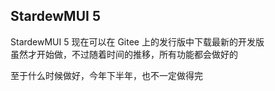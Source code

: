 ## StardewMUI 5
StardewMUI 5 现在可以在 Gitee 上的发行版中下载最新的开发版  
虽然才开始做，不过随着时间的推移，所有功能都会做好的

至于什么时候做好，今年下半年，也不一定做得完